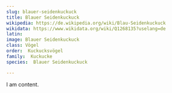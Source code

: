 ```yaml
---
slug: blauer-seidenkuckuck
title: Blauer Seidenkuckuck
wikipedia: https://de.wikipedia.org/wiki/Blau-Seidenkuckuck
wikidata: https://www.wikidata.org/wiki/Q1268135?uselang=de
latin:
image: Blauer Seidenkuckuck
class: Vögel
order:  Kuckucksvögel
family:  Kuckucke
species:  Blauer Seidenkuckuck

---
```


I am content.
